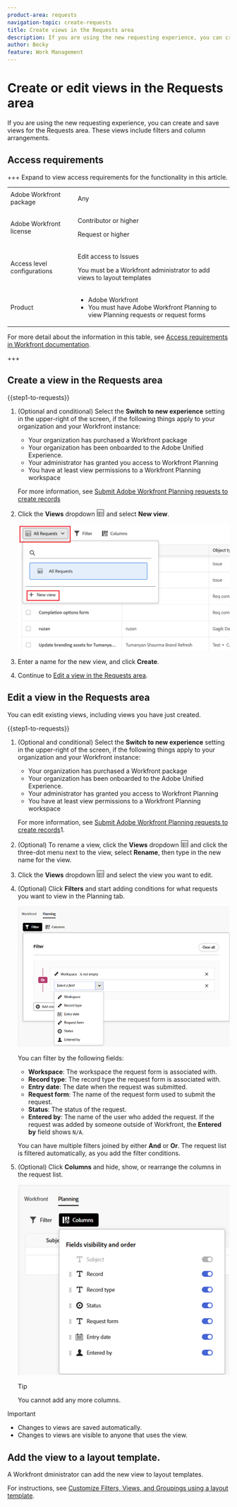 ```yaml
---
product-area: requests
navigation-topic: create-requests
title: Create views in the Requests area
description: If you are using the new requesting experience, you can create and save views for the Requests area.
author: Becky
feature: Work Management
---
```

# Create or edit views in the Requests area


If you are using the new requesting experience, you can create and save views for the Requests area. These views include filters and column arrangements. 

## Access requirements

+++ Expand to view access requirements for the functionality in this article.


<table style="table-layout:auto"> 
 <col> 
 <col> 
 <tbody> 
 <tbody> 
  <tr> 
   <td role="rowheader">Adobe Workfront package</td> 
   <td> <p>Any </p> </td> 
  </tr> 
  <tr> 
   <td role="rowheader">Adobe Workfront license</td> 
   <td> <p>Contributor or higher</p>
   <p>Request or higher</p>
    </td> 
  </tr> 
  <tr> 
   <td role="rowheader">Access level configurations</td> 
   <td> <p>Edit access to Issues</p>  <p>You must be a Workfront administrator to add views to layout templates</td> 
  </tr> 
  <tr> 
   <td role="rowheader"> Product</td> 
   <td> <ul><li>Adobe Workfront</li><li>You must have Adobe Workfront Planning to view Planning requests or request forms</td> 
  </tr> 
 </tbody> 
</table>

For more detail about the information in this table, see [Access requirements in Workfront documentation](/help/quicksilver/administration-and-setup/add-users/access-levels-and-object-permissions/access-level-requirements-in-documentation.md).

+++

## Create a view in the Requests area

{{step1-to-requests}}

1. (Optional and conditional) Select the **Switch to new experience** setting in the upper-right of the screen, if the following things apply to your organization and your Workfront instance: 

    * Your organization has purchased a Workfront package
    * Your organization has been onboarded to the Adobe Unified Experience. 
    * Your administrator has granted you access to Workfront Planning
    * You have at least view permissions to a Workfront Planning workspace

    For more information, see [Submit Adobe Workfront Planning requests to create records](/help/quicksilver/planning/requests/submit-requests.md)

1. Click the **Views** dropdown ![Views dropdown](assets/view-icon-requests.png) and select **New view**.

   ![New view](assets/create-new-view.png)

1. Enter a name for the new view, and click **Create**.
1. Continue to [Edit a view in the Requests area](#edit-a-view-in-the-requests-area).

## Edit a view in the Requests area

You can edit existing views, including views you have just created.

{{step1-to-requests}}

1. (Optional and conditional) Select the **Switch to new experience** setting in the upper-right of the screen, if the following things apply to your organization and your Workfront instance: 

    * Your organization has purchased a Workfront package
    * Your organization has been onboarded to the Adobe Unified Experience. 
    * Your administrator has granted you access to Workfront Planning
    * You have at least view permissions to a Workfront Planning workspace

    For more information, see [Submit Adobe Workfront Planning requests to create records](/help/quicksilver/planning/requests/submit-requests.md)1. 

1. (Optional) To rename a view, click the **Views** dropdown ![Views dropdown](assets/view-icon-requests.png) and click the three-dot menu next to the view, select **Rename**, then type in the new name for the view.
1. Click the **Views** dropdown ![Views dropdown](assets/view-icon-requests.png) and select the view you want to edit.
1. (Optional) Click **Filters** and start adding conditions for what requests you want to view in the Planning tab. 

    ![Editing filters in the Planning requests tab](assets/filters-editing-box-in-requests-planning-tab.png)

    You can filter by the following fields:  

    * **Workspace**: The workspace the request form is associated with.
    * **Record type**: The record type the request form is associated with.
    * **Entry date**: The date when the request was submitted.
    * **Request form**: The name of the request form used to submit the request.
    * **Status**: The status of the request.
    * **Entered by**: The name of the user who added the request. If the request was added by someone outside of Workfront, the **Entered by** field shows `N/A`.

    You can have multiple filters joined by either **And** or **Or**.
    The request list is filtered automatically, as you add the filter conditions. 
 
1. (Optional) Click **Columns** and hide, show, or rearrange the columns in the request list.  

    ![Columns box](assets/columns-editing-box-in-requests-planning-tab.png)

    >[!TIP]
    >
    >You cannot add any more columns.  

>[!IMPORTANT]
>
> * Changes to views are saved automatically.
> * Changes to views are visible to anyone that uses the view.

## Add the view to a layout template.

A Workfront dministrator can add the new view to layout templates.

For instructions, see [Customize Filters, Views, and Groupings using a layout template](/help/quicksilver/administration-and-setup/customize-workfront/use-layout-templates/customize-fvg-list-controls-layout-template.md).

